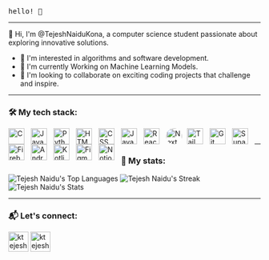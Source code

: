   <samp>
    <p>hello! 👋</p>
  </samp>
</p>

---

👋 Hi, I'm @TejeshNaiduKona, a computer science student passionate about exploring innovative solutions.
- 👀 I'm interested in algorithms and software development.
- 🌱 I'm currently Working on Machine Learning Models.
- 💞️ I'm looking to collaborate on exciting coding projects that challenge and inspire.

<!---
TejeshNaiduKona/TejeshNaiduKona is a ✨ special ✨ repository because its `README.md` (this file) appears on your GitHub profile.
You can click the Preview link to take a look at your changes.
--->
<p>

---

### 🛠️ My tech stack:
<div>
  <img align="left" style="padding-right: 10px; width: 2rem !important" alt="C" src="https://cdn.jsdelivr.net/gh/devicons/devicon@latest/icons/c/c-original.svg"/>
  <img align="left" style="padding-right: 10px; width: 2rem !important" alt="Java" src="https://cdn.jsdelivr.net/gh/devicons/devicon@latest/icons/java/java-original.svg"/>
  <img align="left" style="padding-right: 10px; width: 2rem !important" alt="Python" src="https://cdn.jsdelivr.net/gh/devicons/devicon@latest/icons/python/python-original.svg"/>
  <img align="left" style="padding-right: 10px; width: 2rem !important" alt="HTML" src="https://cdn.jsdelivr.net/gh/devicons/devicon/icons/html5/html5-original.svg"/>
  <img align="left" style="padding-right: 10px; width: 2rem !important" alt="CSS" src="https://cdn.jsdelivr.net/gh/devicons/devicon/icons/css3/css3-original.svg"/>
  <img align="left" style="padding-right: 10px; width: 2rem !important" alt="Javascript" src="https://cdn.jsdelivr.net/gh/devicons/devicon/icons/javascript/javascript-original.svg"/>
  <img align="left" style="padding-right: 10px; width: 2rem !important" alt="ReactJS" src="https://cdn.jsdelivr.net/gh/devicons/devicon/icons/react/react-original.svg"/>
  <img align="left" style="margin-right: 10px; width: 2rem !important; background: #fff !important; border-radius: 50% !important;" alt="NextJS" src="https://cdn.jsdelivr.net/gh/devicons/devicon/icons/nextjs/nextjs-original.svg"/>
<!--   <img align="left" style="padding-right: 10px; width: 2rem !important" alt="jQuery" src="https://cdn.jsdelivr.net/gh/devicons/devicon/icons/jquery/jquery-original.svg"/> -->
<!--   <img align="left" style="padding-right: 10px; width: 2rem !important" alt="LESS" src="https://cdn.jsdelivr.net/gh/devicons/devicon/icons/less/less-plain-wordmark.svg"/> -->
  <img align="left" style="padding-right: 10px; width: 2rem !important" alt="TailWindCSS" src="https://cdn.jsdelivr.net/gh/devicons/devicon@latest/icons/tailwindcss/tailwindcss-original.svg"/>
  <img align="left" style="padding-right: 10px; width: 2rem !important" alt="Git" src="https://cdn.jsdelivr.net/gh/devicons/devicon/icons/git/git-original.svg"/>
  <img align="left" style="padding-right: 10px; width: 2rem !important" alt="Supabase" src="https://cdn.jsdelivr.net/gh/devicons/devicon@latest/icons/supabase/supabase-original.svg"/>
  <img align="left" style="padding-right: 10px; width: 2rem !important" alt="Firebase" src="https://cdn.jsdelivr.net/gh/devicons/devicon/icons/firebase/firebase-plain.svg"/>
  <img align="left" style="padding-right: 10px; width: 2rem !important" alt="Android" src="https://cdn.jsdelivr.net/gh/devicons/devicon@latest/icons/android/android-original.svg"/>
  <img align="left" style="padding-right: 10px; width: 2rem !important" alt="Kotlin" src="https://cdn.jsdelivr.net/gh/devicons/devicon@latest/icons/kotlin/kotlin-original.svg"/>
  
<!--   <img align="left" style="padding-right: 10px; width: 2rem !important" alt="NodeJS" src="https://cdn.jsdelivr.net/gh/devicons/devicon/icons/nodejs/nodejs-original.svg"/> -->
<!--   <img align="left" style="padding-right: 10px; width: 2rem !important" alt="VS Code" src="https://cdn.jsdelivr.net/gh/devicons/devicon/icons/vscode/vscode-original.svg"/> -->
<!--   <img align="left" style="padding-right: 10px; width: 2rem !important" alt="Jira" src="https://cdn.jsdelivr.net/gh/devicons/devicon/icons/jira/jira-original.svg"/> -->
  <img align="left" style="padding-right: 10px; width: 2rem !important" alt="Figma" src="https://cdn.jsdelivr.net/gh/devicons/devicon/icons/figma/figma-original.svg"/>
  <img align="left" style="padding-right: 10px; width: 2rem !important" alt="Notion" src="https://cdn.jsdelivr.net/gh/devicons/devicon@latest/icons/notion/notion-original.svg"/>
  
</div>
<br/>

---

### 🧬 My stats:

![Tejesh Naidu's Top Languages](https://github-readme-stats.vercel.app/api/top-langs?username=TejeshNaiduKona&show_icons=true&theme=midnight-purple&locale=en&layout=compact) ![Tejesh Naidu's Streak](https://github-readme-streak-stats.herokuapp.com/?user=TejeshNaiduKona&theme=midnight-purple&hide_border=true)
![Tejesh Naidu's Stats](https://github-readme-stats.vercel.app/api?username=TejeshNaiduKona&theme=midnight-purple&show_icons=true&hide_border=true&count_private=true)

---

### 📬️ Let's connect:


<a href="https://www.linkedin.com/in/ktejeshnaidu/" target="blank"><img align="center" src="https://img.icons8.com/?size=100&id=xuvGCOXi8Wyg&format=png&color=000000" alt="ktejeshnaidu" height="40" width="40"></a>
<a href="https://www.x.com/ktejeshnaidu/" target="blank"><img align="center" src="https://img.icons8.com/?size=100&id=phOKFKYpe00C&format=png&color=FFFFFF" alt="ktejeshnaidu" height="40" width="40"></a>
